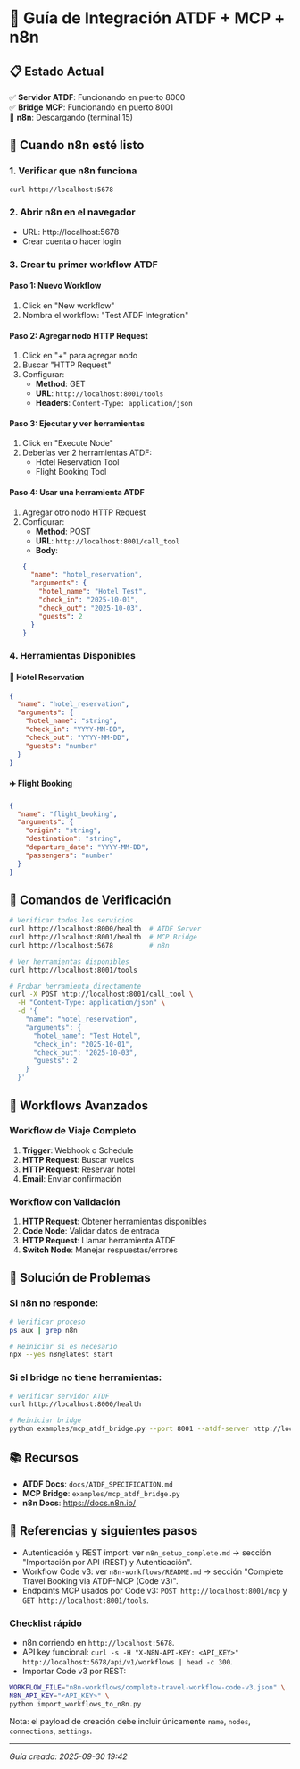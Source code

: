 # 🚀 Guía de Integración ATDF + MCP + n8n

## 📋 Estado Actual

✅ **Servidor ATDF**: Funcionando en puerto 8000  
✅ **Bridge MCP**: Funcionando en puerto 8001  
🔄 **n8n**: Descargando (terminal 15)

## 🎯 Cuando n8n esté listo

### 1. Verificar que n8n funciona
```bash
curl http://localhost:5678
```

### 2. Abrir n8n en el navegador
- URL: http://localhost:5678
- Crear cuenta o hacer login

### 3. Crear tu primer workflow ATDF

#### Paso 1: Nuevo Workflow
1. Click en "New workflow"
2. Nombra el workflow: "Test ATDF Integration"

#### Paso 2: Agregar nodo HTTP Request
1. Click en "+" para agregar nodo
2. Buscar "HTTP Request"
3. Configurar:
   - **Method**: GET
   - **URL**: `http://localhost:8001/tools`
   - **Headers**: `Content-Type: application/json`

#### Paso 3: Ejecutar y ver herramientas
1. Click en "Execute Node"
2. Deberías ver 2 herramientas ATDF:
   - Hotel Reservation Tool
   - Flight Booking Tool

#### Paso 4: Usar una herramienta ATDF
1. Agregar otro nodo HTTP Request
2. Configurar:
   - **Method**: POST
   - **URL**: `http://localhost:8001/call_tool`
   - **Body**: 
   ```json
   {
     "name": "hotel_reservation",
     "arguments": {
       "hotel_name": "Hotel Test",
       "check_in": "2025-10-01",
       "check_out": "2025-10-03",
       "guests": 2
     }
   }
   ```

### 4. Herramientas Disponibles

#### 🏨 Hotel Reservation
```json
{
  "name": "hotel_reservation",
  "arguments": {
    "hotel_name": "string",
    "check_in": "YYYY-MM-DD",
    "check_out": "YYYY-MM-DD", 
    "guests": "number"
  }
}
```

#### ✈️ Flight Booking
```json
{
  "name": "flight_booking",
  "arguments": {
    "origin": "string",
    "destination": "string",
    "departure_date": "YYYY-MM-DD",
    "passengers": "number"
  }
}
```

## 🔧 Comandos de Verificación

```bash
# Verificar todos los servicios
curl http://localhost:8000/health  # ATDF Server
curl http://localhost:8001/health  # MCP Bridge  
curl http://localhost:5678         # n8n

# Ver herramientas disponibles
curl http://localhost:8001/tools

# Probar herramienta directamente
curl -X POST http://localhost:8001/call_tool \
  -H "Content-Type: application/json" \
  -d '{
    "name": "hotel_reservation",
    "arguments": {
      "hotel_name": "Test Hotel",
      "check_in": "2025-10-01", 
      "check_out": "2025-10-03",
      "guests": 2
    }
  }'
```

## 🎯 Workflows Avanzados

### Workflow de Viaje Completo
1. **Trigger**: Webhook o Schedule
2. **HTTP Request**: Buscar vuelos
3. **HTTP Request**: Reservar hotel
4. **Email**: Enviar confirmación

### Workflow con Validación
1. **HTTP Request**: Obtener herramientas disponibles
2. **Code Node**: Validar datos de entrada
3. **HTTP Request**: Llamar herramienta ATDF
4. **Switch Node**: Manejar respuestas/errores

## 🚨 Solución de Problemas

### Si n8n no responde:
```bash
# Verificar proceso
ps aux | grep n8n

# Reiniciar si es necesario
npx --yes n8n@latest start
```

### Si el bridge no tiene herramientas:
```bash
# Verificar servidor ATDF
curl http://localhost:8000/health

# Reiniciar bridge
python examples/mcp_atdf_bridge.py --port 8001 --atdf-server http://localhost:8000
```

## 📚 Recursos

- **ATDF Docs**: `docs/ATDF_SPECIFICATION.md`
- **MCP Bridge**: `examples/mcp_atdf_bridge.py`
- **n8n Docs**: https://docs.n8n.io/

## 🔗 Referencias y siguientes pasos

- Autenticación y REST import: ver `n8n_setup_complete.md` → sección "Importación por API (REST) y Autenticación".
- Workflow Code v3: ver `n8n-workflows/README.md` → sección "Complete Travel Booking via ATDF-MCP (Code v3)".
- Endpoints MCP usados por Code v3: `POST http://localhost:8001/mcp` y `GET http://localhost:8001/tools`.

### Checklist rápido
- n8n corriendo en `http://localhost:5678`.
- API key funcional: `curl -s -H "X-N8N-API-KEY: <API_KEY>" http://localhost:5678/api/v1/workflows | head -c 300`.
- Importar Code v3 por REST:
```bash
WORKFLOW_FILE="n8n-workflows/complete-travel-workflow-code-v3.json" \
N8N_API_KEY="<API_KEY>" \
python import_workflows_to_n8n.py
```

Nota: el payload de creación debe incluir únicamente `name`, `nodes`, `connections`, `settings`.

---
*Guía creada: 2025-09-30 19:42*